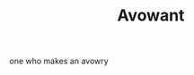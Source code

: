 ---
title: Avowant
letter: A
permalink: "/definitions/avowant.html"
body: one who makes an avowry
published_at: '2018-07-07'
source: Black's Law Dictionary
layout: post
---